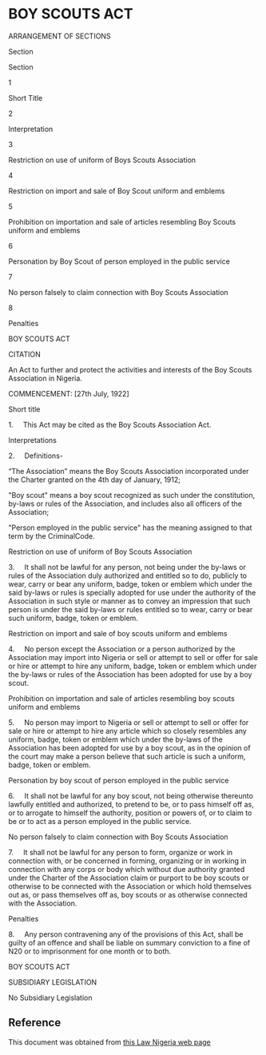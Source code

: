 # BOY SCOUTS ACT

ARRANGEMENT OF SECTIONS

Section

Section

1

Short Title

2

Interpretation

3

Restriction on use of uniform of Boys Scouts Association

4

Restriction on import and sale of Boy Scout uniform and emblems

5

Prohibition on importation and sale of articles resembling Boy Scouts uniform and emblems

6

Personation by Boy Scout of person employed in the public service

7

No person falsely to claim connection with Boy Scouts Association

8

Penalties

BOY SCOUTS ACT

CITATION

An Act to further and protect the activities and interests of the Boy Scouts Association in Nigeria.

COMMENCEMENT: [27th July, 1922]

Short title

1.     This Act may be cited as the Boy Scouts Association Act.

Interpretations

2.     Definitions-

“The Association” means the Boy Scouts Association incorporated under the Charter granted on the 4th day of January, 1912;

"Boy scout" means a boy scout recognized as such under the constitution, by-laws or rules of the Association, and includes also all officers of the Association;

"Person employed in the public service" has the meaning assigned to that term by the CriminalCode.

Restriction on use of uniform of Boy Scouts Association

3.     It shall not be lawful for any person, not being under the by-laws or rules of the Association duly authorized and entitled so to do, publicly to wear, carry or bear any uniform, badge, token or emblem which under the said by-laws or rules is specially adopted for use under the authority of the Association in such style or manner as to convey an impression that such person is under the said by-laws or rules entitled so to wear, carry or bear such uniform, badge, token or emblem.

Restriction on import and sale of boy scouts uniform and emblems

4.     No person except the Association or a person authorized by the Association may import into Nigeria or sell or attempt to sell or offer for sale or hire or attempt to hire any uniform, badge, token or emblem which under the by-laws or rules of the Association has been adopted for use by a boy scout.

Prohibition on importation and sale of articles resembling boy scouts uniform and emblems

5.     No person may import to Nigeria or sell or attempt to sell or offer for sale or hire or attempt to hire any article which so closely resembles any uniform, badge, token or emblem which under the by-laws of the Association has been adopted for use by a boy scout, as in the opinion of the court may make a person believe that such article is such a uniform, badge, token or emblem.

Personation by boy scout of person employed in the public service

6.     It shall not be lawful for any boy scout, not being otherwise thereunto lawfully entitled and authorized, to pretend to be, or to pass himself off as, or to arrogate to himself the authority, position or powers of, or to claim to be or to act as a person employed in the public service.

No person falsely to claim connection with Boy Scouts Association

7.     It shall not be lawful for any person to form, organize or work in connection with, or be concerned in forming, organizing or in working in connection with any corps or body which without due authority granted under the Charter of the Association claim or purport to be boy scouts or otherwise to be connected with the Association or which hold themselves out as, or pass themselves off as, boy scouts or as otherwise connected with the Association.

Penalties

8.     Any person contravening any of the provisions of this Act, shall be guilty of an offence and shall be liable on summary conviction to a fine of N20 or to imprisonment for one month or to both.

BOY SCOUTS ACT

SUBSIDIARY LEGISLATION

No Subsidiary Legislation

## Reference

This document was obtained from [this Law Nigeria web page](http://www.lawnigeria.com/LFN/B/Boy-Scouts-Act.php)